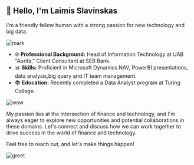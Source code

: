 ## 👋 Hello, I'm  Laimis Slavinskas

I'm a friendly fellow human with a strong passion for new technology and big data.

![mark](https://github.com/laimisslavinskas/laimisslavinskas/assets/123883604/e85b9e0e-8239-4356-9a7e-2c8f9f1e5241)

- 🌐 **Professional Background:** Head of Information Technology at UAB "Aurita," Client Consultant at SEB Bank.
- 📊 **Skills:** Proficient in Microsoft Dynamics NAV, PowerBI presentations, data analysis,big query and IT team management.
- 📚 **Education:** Recently completed a Data Analyst program at Turing College.

![wow](https://github.com/laimisslavinskas/laimisslavinskas/assets/123883604/dcb2dc69-b4fd-4265-af35-9becf06fd511)

My passion lies at the intersection of finance and technology, and I'm always eager to explore new opportunities and potential collaborations in these domains. Let's connect and discuss how we can work together to drive success in the world of finance and technology. 

Feel free to reach out, and let's make things happen!

![greet](https://github.com/laimisslavinskas/laimisslavinskas/assets/123883604/6ca58851-f662-4160-bced-8db6021638ce)



